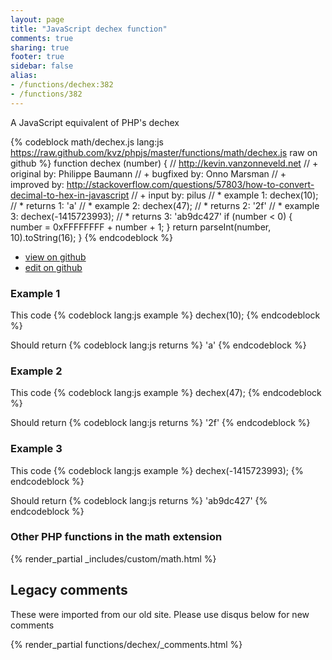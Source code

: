 ```yaml
---
layout: page
title: "JavaScript dechex function"
comments: true
sharing: true
footer: true
sidebar: false
alias:
- /functions/dechex:382
- /functions/382
---
```

<!-- Generated by Rakefile:build -->
A JavaScript equivalent of PHP's dechex

{% codeblock math/dechex.js lang:js https://raw.github.com/kvz/phpjs/master/functions/math/dechex.js raw on github %}
function dechex (number) {
  // http://kevin.vanzonneveld.net
  // +   original by: Philippe Baumann
  // +   bugfixed by: Onno Marsman
  // +   improved by: http://stackoverflow.com/questions/57803/how-to-convert-decimal-to-hex-in-javascript
  // +   input by: pilus
  // *     example 1: dechex(10);
  // *     returns 1: 'a'
  // *     example 2: dechex(47);
  // *     returns 2: '2f'
  // *     example 3: dechex(-1415723993);
  // *     returns 3: 'ab9dc427'
  if (number < 0) {
    number = 0xFFFFFFFF + number + 1;
  }
  return parseInt(number, 10).toString(16);
}
{% endcodeblock %}

 - [view on github](https://github.com/kvz/phpjs/blob/master/functions/math/dechex.js)
 - [edit on github](https://github.com/kvz/phpjs/edit/master/functions/math/dechex.js)

### Example 1
This code
{% codeblock lang:js example %}
dechex(10);
{% endcodeblock %}

Should return
{% codeblock lang:js returns %}
'a'
{% endcodeblock %}

### Example 2
This code
{% codeblock lang:js example %}
dechex(47);
{% endcodeblock %}

Should return
{% codeblock lang:js returns %}
'2f'
{% endcodeblock %}

### Example 3
This code
{% codeblock lang:js example %}
dechex(-1415723993);
{% endcodeblock %}

Should return
{% codeblock lang:js returns %}
'ab9dc427'
{% endcodeblock %}


### Other PHP functions in the math extension
{% render_partial _includes/custom/math.html %}
## Legacy comments
These were imported from our old site. Please use disqus below for new comments
<div style="overflow-y: scroll; max-height: 500px;">
{% render_partial functions/dechex/_comments.html %}
</div>
